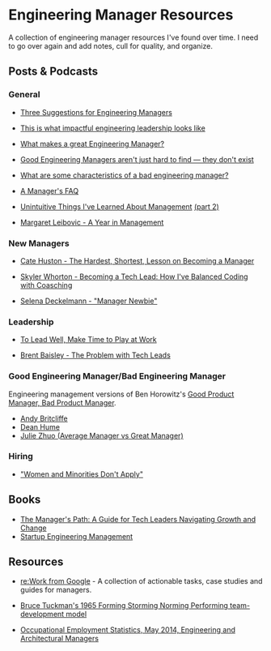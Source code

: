 # Engineering Manager Resources

A collection of engineering manager resources I've found over time.
I need to go over again and add notes, cull for quality, and organize.

## Posts & Podcasts

### General

* [Three Suggestions for Engineering Managers](http://www.kevgibbs.com/2011/08/3-suggestions-for-engineering-managers)

* [This is what impactful engineering leadership looks like](http://firstround.com/review/this-is-what-impactful-engineering-leadership-looks-like/)

* [What makes a great Engineering Manager?](http://www.designnews.com/author.asp?doc_id=231932)

* [Good Engineering Managers aren't just hard to find — they don't exist](http://venturebeat.com/2014/02/13/good-engineering-managers-arent-just-hard-to-find-they-dont-exit/)

* [What are some characteristics of a bad engineering manager?](https://www.quora.com/What-are-the-characteristics-of-a-bad-engineering-manager?share=1)

* [A Manager's FAQ](https://readthink.com/a-managers-faq-35858a229f84#.74mp0kbv6)

* [Unintuitive Things I've Learned About Management](https://medium.com/the-year-of-the-looking-glass/unintuitive-things-i-ve-learned-about-management-f2c42d68604b) [(part 2)](https://medium.com/the-year-of-the-looking-glass/unintuitive-things-i-ve-learned-about-management-part-2-7c22fc9d87ed)

* [Margaret Leibovic - A Year in Management](http://blog.margaretleibovic.com/2016/05/04/a-year-in-management.html)

### New Managers

* [Cate Huston - The Hardest, Shortest, Lesson on Becoming a Manager](http://www.catehuston.com/blog/2015/12/23/the-hardest-shortest-lesson-becoming-a-manager/)

* [Skyler Whorton - Becoming a Tech Lead: How I've Balanced Coding with Coasching](http://product.hubspot.com/blog/tech-lead-balancing-coaching-with-coding)

* [Selena Deckelmann - "Manager Newbie"](http://www.codenewbie.org/podcast/manager-newbie)

### Leadership

* [To Lead Well, Make Time to Play at Work](https://www.leadfully.com/blog/make-time-to-play-at-work/)

* [Brent Baisley - The Problem with Tech Leads](https://medium.com/@Bar_Code/the-problem-with-tech-leads-a840af1f511c#.22wp9jkg5)


### Good Engineering Manager/Bad Engineering Manager

Engineering management versions of Ben Horowitz's [Good Product Manager, Bad Product Manager](http://a16z.com/2012/06/15/good-product-managerbad-product-manager/).

* [Andy Britcliffe](http://www.andybritcliffe.com/post/80176050027/good-engineering-managerbad-engineer-manager)
* [Dean Hume](http://deanhume.com/Home/BlogPost/good-engineering-manager---bad-engineering-manager/9123)
* [Julie Zhuo (Average Manager vs Great Manager)](https://medium.com/the-year-of-the-looking-glass/average-manager-vs-great-manager-cf8a2e30907d)

### Hiring

* ["Women and Minorities Don't Apply"](https://twitter.com/i/moments/788795068530331648)

## Books

* [The Manager's Path: A Guide for Tech Leaders Navigating Growth and Change](https://www.amazon.com/gp/product/1491973897/ref=ox_sc_act_title_1?ie=UTF8&psc=1&smid=ATVPDKIKX0DER)
* [Startup Engineering Management](http://books.piaw.net/management/index.html)

## Resources

* [re:Work from Google](https://rework.withgoogle.com/subjects/managers/) - A collection of actionable tasks, case studies and guides for managers.

* [Bruce Tuckman's 1965 Forming Storming Norming Performing team-development model](http://www.businessballs.com/tuckmanformingstormingnormingperforming.htm)

* [Occupational Employment Statistics, May 2014, Engineering and Architectural Managers](
http://www.bls.gov/oes/current/oes119041.htm#%285%29)
